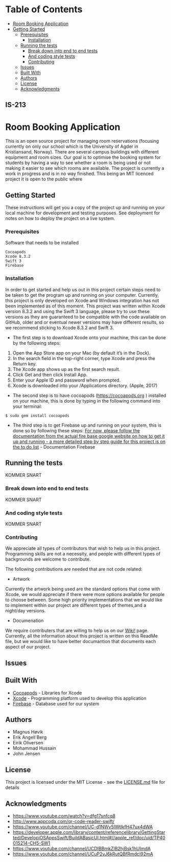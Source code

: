 # Table of Contents

* [Room Booking Application](#Room-Booking-Application)
* [Getting Started](#Getting-Started)
	* [Prerequisites](#Prerequisites)
		* [Installation](#Installation)
	* [Running the tests](#Running-the-tests)
		* [Break down into end to end tests](#Break-down-into-end-to-end-tests)
		* [And coding style tests](#And-coding-styles-tests)
		* [Contributing](#Contributing)
	* [Issues](#Issues)
	* [Built With](#Built-With)
	* [Authors](#Authors)
	* [License](#License)
	* [Acknowledgments](#Acknowledgments)

## IS-213
# Room Booking Application

This is an open source project for managing room reservations (focusing currently on only our school which is the University of Agder in Kristiansand, Norway). There are several campus buildings with different equipment and room sizes. Our goal is to optimise the booking system for students by having a way to see whether a room is being used or not making it easier to see which rooms are available. The project is currently a work in progress and is in no way finished. This being an MIT licenced project it is open to the public where 


## Getting Started

These instructions will get you a copy of the project up and running on your local machine for development and testing purposes. See deployment for notes on how to deploy the project on a live system.

### Prerequisites

Software that needs to be installed
```
Cocoapods 
Xcode 8.3.2
Swift 3
Firebase 
```

### Installation

In order to get started and help us out in this project certain steps need to be taken to get the program up and running on your computer. Currently, this project is only developed on Xcode and Windows integration has not been implemented as of this moment. 
This project was written within Xcode version 8.3.2 and using the Swift 3 language, please try to use these versions as they are guaranteed to be compatible with the code available on GitHub, older and or eventual newer versions may have different results, so we recommend sticking to Xcode 8.3.2 and Swift 3.

* The first step is to download Xcode onto your machine, this can be done by the following steps: 

1.	Open the App Store app on your Mac (by default it’s in the Dock).
2.	In the search field in the top-right corner, type Xcode and press the Return key.
3.	The Xcode app shows up as the first search result.
4.	Click Get and then click Install App.
5.	Enter your Apple ID and password when prompted.
6.	Xcode is downloaded into your /Applications directory. (Apple, 2017)

* The second step is to have cocoapods (https://cocoapods.org ) installed on your machine, this is done by typing in the following command into your terminal: 

```$ sudo gem install cocoapods```

* The third step is to get Firebase up and running on your system, this is done so by following these steps: 
[For now, please follow the documentation from the actual fire base google website on how to get it up and running - a more detailed step by step guide for this project is on the to do list]( https://firebase.google.com/docs/ios/setup) - Documentation Firebase



## Running the tests

KOMMER SNART

### Break down into end to end tests

KOMMER SNART

### And coding style tests

KOMMER SNART

### Contributing
We appreciate all types of contributors that wish to help us in this project. Programming skills are not a necessity, and people with different types of backgrounds are welcome to contribute. 

The following contributions are needed that are not code related: 
* Artwork 

Currently the artwork being used are the standard options that come with Xcode, we would appreciate if there were more options available for people to choose between. Some high priority implementations that we would like to implement within our project are different types of themes,and a night/day versions. 

* Documenation

We require contributers that are willing to help us on our [Wiki!](https://github.com/maghov/IS-213/wiki) page. Currently, all the information about this project is written on this ReadMe file, but we would like to have better documantion that documents each aspect of our project. 

## Issues 

## Built With

* [Cocoapods](https://cocoapods.org) - Libraries for Xcode
* [Xcode](https://maven.apache.org/) - Programming platform used to develop this application
* [Firebase](https://firebase.google.com) - Database used for our system

## Authors

* Magnus Høvik 
* Erik Angell Berg 
* Eirik Oliversen
* Mohammad Hussain
* John Jensen


## License

This project is licensed under the MIT License - see the [LICENSE.md](LICENSE.md) file for details

## Acknowledgments

* https://www.youtube.com/watch?v=dfg17snfcq8 
* http://www.appcoda.com/qr-code-reader-swift/ 
* https://www.youtube.com/channel/UC-d1NWv5IWtIkfH47ux4dWA
* https://developer.apple.com/library/content/referencelibrary/GettingStarted/DevelopiOSAppsSwift/BuildABasicUI.html#//apple_ref/doc/uid/TP40015214-CH5-SW1
* https://www.youtube.com/channel/UCDIBBmkZIB2hjBsk1hUImdA
* https://www.youtube.com/channel/UCuP2vJ6kRutQBfRmdcI92mA
